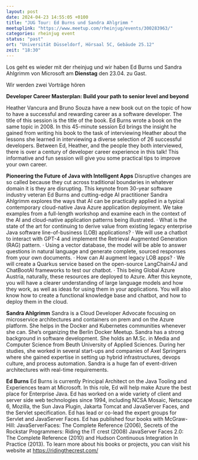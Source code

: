 ```yaml
---
layout: post
date: 2024-04-23 14:55:05 +0100
title: "JUG Tour: Ed Burns und Sandra Ahlgrimm "
meetuplink: "https://www.meetup.com/rheinjug/events/300283963/"
categories: rheinjug event
status: "past"
ort: "Universität Düsseldorf, Hörsaal 5C, Gebäude 25.12"
zeit: "18:30"
---
```


Los geht es wieder mit der rheinjug und wir haben Ed Burns und Sandra Ahlgrimm von Microsoft am **Dienstag** den 23.04. zu Gast.
 
Wir werden zwei Vorträge hören
 
**Developer Career Masterplan: Build your path to senior level and beyond**
 
Heather Vancura and Bruno Souza have a new book out on the topic of how to have a successful and rewarding career as a software developer. The title of this session is the title of the book. Ed Burns wrote a book on the same topic in 2008. In this 45-minute session Ed brings the insight he gained from writing his book to the task of interviewing Heather about the lessons she learned in interviewing a diverse selection of 26 successful developers. Between Ed, Heather, and the people they both interviewed, there is over a century of developer career experience in this talk! This informative and fun session will give you some practical tips to improve your own career.
 
**Pioneering the Future of Java with Intelligent Apps**
Disruptive changes are so called because they cut across traditional boundaries in whatever domain it is they are disrupting. This keynote from 30-year software industry veteran Ed Burns and cutting-edge AI practitioner Sandra Ahlgrimm explores the ways that AI can be practically applied in a typical contemporary cloud-native Java Azure application deployment. We take examples from a full-length workshop and examine each in the context of the AI and cloud-native application patterns being illustrated.
· What is the state of the art for continuing to derive value from existing legacy enterprise Java software line-of-business (LOB) applications?
· We will use a chatbot to interact with GPT-4 and implement the Retrieval Augmented Generation (RAG) pattern.
· Using a vector database, the model will be able to answer questions in natural language and generate complete, sourced responses from your own documents.
· How can AI augment legacy LOB apps?
· We will create a Quarkus service based on the open-source LangChain4J and ChatBootAI frameworks to test our chatbot.
· This being Global Azure Austria, naturally, these resources are deployed to Azure.
After this keynote, you will have a clearer understanding of large language models and how they work, as well as ideas for using them in your applications. You will also know how to create a functional knowledge base and chatbot, and how to deploy them in the cloud.
 
**Sandra Ahlgrimm**
Sandra is a Cloud Developer Advocate focusing on microservice architectures and containers on prem and on the Azure platform. She helps in the Docker and Kubernetes communities whenever she can. She’s organizing the Berlin Docker Meetup. Sandra has a strong background in software development. She holds an M.Sc. in Media and Computer Science from Beuth University of Applied Sciences. During her studies, she worked in several start-ups and companies of Axel Springers where she gained expertise in setting up hybrid infrastructures, devops culture, and process automation. Sandra is a huge fan of event-driven architectures with real-time requirements.
 
**Ed Burns**
Ed Burns is currently Principal Architect on the Java Tooling and Experiences team at Microsoft. In this role, Ed will help make Azure the best place for Enterprise Java. Ed has worked on a wide variety of client and server side web technologies since 1994, including NCSA Mosaic, Netscape 6, Mozilla, the Sun Java Plugin, Jakarta Tomcat and JavaServer Faces, and the Servlet specification. Ed has lead or co-lead the expert groups for Servlet and JavaServer Faces. Ed has published four books with McGraw-Hill: JavaServerFaces: The Complete Reference (2006), Secrets of the Rockstar Programmers: Riding the IT crest (2008) JavaServer Faces 2.0: The Complete Reference (2010) and Hudson Continuous Integration In Practice (2013). To learn more about his books or projects, you can visit his website at <a href="https://ridingthecrest.com/" class="linkified">https://ridingthecrest.com/</a>
 
